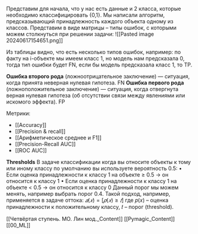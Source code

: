 Представим для начала, что у нас есть данные и 2 класса, которые необходимо классифицировать {0,1}. Мы написали алгоритм, предсказывающий принадлежность каждого объекта одному из классов. Представим в виде матрицы – типы ошибок, с которыми можем столкнуться при решении задачи:
![[Pasted image 20240617154651.png]]

Из таблицы видно, что есть несколько типов ошибок, например: по факту на i-объекте мы имеем класс 1, но модель нам предсказала 0, тогда тип ошибки будет FN, если бы модель предсказала класс 1, то TP.

**Ошибка второго рода** (ложноотрицательное заключение) — ситуация, когда принята неверная нулевая гипотеза. FN
**Ошибка первого рода**  (ложноположительное заключение) — ситуация, когда отвергнута верная нулевая гипотеза (об отсутствии связи между
явлениями или искомого эффекта). FP

Метрики:
* [[Accuracy]]
* [[Precision & recall]]
* [[Арифметическое среднее и F1]]
* [[Precision-Recall AUC]]
* [[ROC AUC]]


**Thresholds**
В задаче классификации когда вы относите объекты к тому или иному классу по умолчанию вы используете вероятность 0.5:
• Если оценка принадлежности к классу 1 на объекте ≥ 0.5 → он относится к классу 1
• Если оценка принадлежности к классу 1 на объекте < 0.5 → он относится к классу 0
Данный порог мы можем менять, например выбрать порог 0.4. Такой подход, например, применяется в задаче оттока:
$𝑎(𝑥) = [𝑝(𝑥) ≥ 𝑡]$
где 𝑝(𝑥) – оценка принадлежности к положительному классу, 𝑡 – порог (threshold).


[[Четвёртая ступень. МO. Лин мод._Content]] [[Pymagic_Content]]  [[00_ML]] 